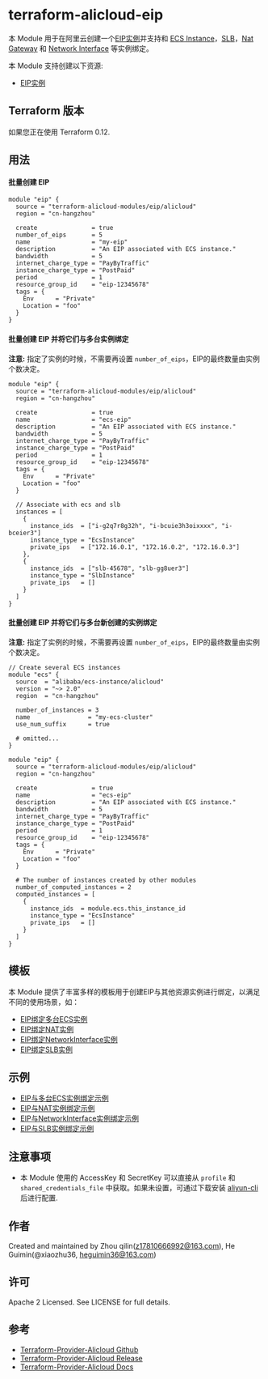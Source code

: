 terraform-alicloud-eip
=====================================================================


本 Module 用于在阿里云创建一个[EIP实例](https://www.alibabacloud.com/help/zh/doc-detail/113775.html)并支持和 [ECS Instance](https://www.terraform.io/docs/providers/alicloud/r/instance.html)，[SLB](https://www.terraform.io/docs/providers/alicloud/r/slb.html)，[Nat Gateway](https://www.terraform.io/docs/providers/alicloud/r/nat_gateway.html) 和 [Network Interface](https://www.terraform.io/docs/providers/alicloud/r/network_interface.html) 等实例绑定。

本 Module 支持创建以下资源:

* [EIP实例](https://www.terraform.io/docs/providers/alicloud/r/eip.html)

## Terraform 版本

如果您正在使用 Terraform 0.12.

## 用法

#### 批量创建 EIP

```hcl
module "eip" {
  source = "terraform-alicloud-modules/eip/alicloud"
  region = "cn-hangzhou"

  create               = true
  number_of_eips       = 5
  name                 = "my-eip"
  description          = "An EIP associated with ECS instance."
  bandwidth            = 5
  internet_charge_type = "PayByTraffic"
  instance_charge_type = "PostPaid"
  period               = 1
  resource_group_id    = "eip-12345678"
  tags = {
    Env      = "Private"
    Location = "foo"
  }
}
```

#### 批量创建 EIP 并将它们与多台实例绑定

**注意:** 指定了实例的时候，不需要再设置 `number_of_eips`，EIP的最终数量由实例个数决定。

```hcl
module "eip" {
  source = "terraform-alicloud-modules/eip/alicloud"
  region = "cn-hangzhou"

  create               = true
  name                 = "ecs-eip"
  description          = "An EIP associated with ECS instance."
  bandwidth            = 5
  internet_charge_type = "PayByTraffic"
  instance_charge_type = "PostPaid"
  period               = 1
  resource_group_id    = "eip-12345678"
  tags = {
    Env      = "Private"
    Location = "foo"
  }

  // Associate with ecs and slb
  instances = [
    {
      instance_ids  = ["i-g2q7r8g32h", "i-bcuie3h3oixxxx", "i-bceier3"]
      instance_type = "EcsInstance"
      private_ips   = ["172.16.0.1", "172.16.0.2", "172.16.0.3"]
    },
    {
      instance_ids  = ["slb-45678", "slb-gg8uer3"]
      instance_type = "SlbInstance"
      private_ips   = []
    }
  ]
}
```

#### 批量创建 EIP 并将它们与多台新创建的实例绑定

**注意:** 指定了实例的时候，不需要再设置 `number_of_eips`，EIP的最终数量由实例个数决定。

```hcl
// Create several ECS instances
module "ecs" {
  source  = "alibaba/ecs-instance/alicloud"
  version = "~> 2.0"
  region  = "cn-hangzhou"

  number_of_instances = 3
  name                = "my-ecs-cluster"
  use_num_suffix      = true
  
  # omitted...
}

module "eip" {
  source = "terraform-alicloud-modules/eip/alicloud"
  region = "cn-hangzhou"

  create               = true
  name                 = "ecs-eip"
  description          = "An EIP associated with ECS instance."
  bandwidth            = 5
  internet_charge_type = "PayByTraffic"
  instance_charge_type = "PostPaid"
  period               = 1
  resource_group_id    = "eip-12345678"
  tags = {
    Env      = "Private"
    Location = "foo"
  }

  # The number of instances created by other modules
  number_of_computed_instances = 2
  computed_instances = [
    {
      instance_ids  = module.ecs.this_instance_id
      instance_type = "EcsInstance"
      private_ips   = []
    }
  ]
}
```

## 模板

本 Module 提供了丰富多样的模板用于创建EIP与其他资源实例进行绑定，以满足不同的使用场景，如：

* [EIP绑定多台ECS实例](https://github.com/terraform-alicloud-modules/terraform-alicloud-eip/tree/master/modules/associate-with-ecs)
* [EIP绑定NAT实例](https://github.com/terraform-alicloud-modules/terraform-alicloud-eip/tree/master/modules/associate-with-nat-gateway)
* [EIP绑定NetworkInterface实例](https://github.com/terraform-alicloud-modules/terraform-alicloud-eip/tree/master/modules/associate-with-network-interface)
* [EIP绑定SLB实例](https://github.com/terraform-alicloud-modules/terraform-alicloud-eip/tree/master/modules/associate-with-slb)

## 示例

* [EIP与多台ECS实例绑定示例](https://github.com/terraform-alicloud-modules/terraform-alicloud-eip/tree/master/examples/associate-with-ecs)
* [EIP与NAT实例绑定示例](https://github.com/terraform-alicloud-modules/terraform-alicloud-eip/tree/master/examples/associate-with-nat-gateway)
* [EIP与NetworkInterface实例绑定示例](https://github.com/terraform-alicloud-modules/terraform-alicloud-eip/tree/master/examples/associate-with-network-interface)
* [EIP与SLB实例绑定示例](https://github.com/terraform-alicloud-modules/terraform-alicloud-eip/tree/master/examples/associate-with-slb)


## 注意事项

* 本 Module 使用的 AccessKey 和 SecretKey 可以直接从 `profile` 和 `shared_credentials_file` 中获取。如果未设置，可通过下载安装 [aliyun-cli](https://github.com/aliyun/aliyun-cli#installation) 后进行配置.

作者
-------
Created and maintained by Zhou qilin(z17810666992@163.com), He Guimin(@xiaozhu36, heguimin36@163.com)

许可
----
Apache 2 Licensed. See LICENSE for full details.

参考
---------
* [Terraform-Provider-Alicloud Github](https://github.com/terraform-providers/terraform-provider-alicloud)
* [Terraform-Provider-Alicloud Release](https://releases.hashicorp.com/terraform-provider-alicloud/)
* [Terraform-Provider-Alicloud Docs](https://www.terraform.io/docs/providers/alicloud/index.html)


